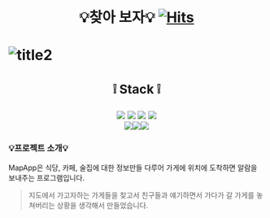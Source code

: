 


# <div align=center> 💡찾아 보자:bulb: [![Hits](https://hits.seeyoufarm.com/api/count/incr/badge.svg?url=https%3A%2F%2Fgithub.com%2Falzkdpf999%2FMapApp&count_bg=%2379C83D&title_bg=%23555555&icon=&icon_color=%23E7E7E7&title=hits&edge_flat=false)](https://hits.seeyoufarm.com)
</div>

# ![title2](https://github.com/alzkdpf999/oracle/assets/100851583/b677baf8-8b47-4306-a124-88db3093f629)

## <div align=center> <h3>:grey_exclamation: Stack :grey_exclamation:</h3>  <img src="https://img.shields.io/badge/Spring Boot-6DB33F?style=for-the-badge&logo=Spring Boot&logoColor=white"/> <img src="https://img.shields.io/badge/Java-004088?style=for-the-badge&logo=&logoColor=white"/> <img src="https://img.shields.io/badge/JPA-000000?style=for-the-badge&logo=&logoColor=white"/>  <img src="https://img.shields.io/badge/Oracle-F80000?style=for-the-badge&logo=Oracle&logoColor=white"/><br><img src="https://img.shields.io/badge/Flutter-02569B?style=for-the-badge&logo=Flutter&logoColor=white"/><img src="https://img.shields.io/badge/Dart-0175C2?style=for-the-badge&logo=Dart&logoColor=white"/><img src="https://img.shields.io/badge/GitHub-181717?style=for-the-badge&logo=GitHub&logoColor=white"/> </div>

### 💡프로젝트 소개:bulb:
MapApp은 식당, 카페, 술집에 대한 정보만들 다루어 가게에 위치에 도착하면 알람을 보내주는 프로그램입니다.
> 지도에서 가고자하는 가게들을 찾고서 친구들과 얘기하면서 가다가 갈 가게를 놓쳐버리는 상황을 생각해서 만들었습니다.



